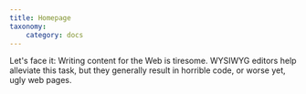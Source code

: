 ```yaml
---
title: Homepage
taxonomy:
    category: docs
---
```



Let's face it: Writing content for the Web is tiresome. WYSIWYG editors help alleviate this task, but they generally result in horrible code, or worse yet, ugly web pages.
